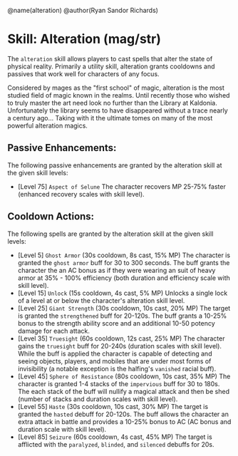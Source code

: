 @name(alteration)
@author(Ryan Sandor Richards)

# Skill: Alteration (mag/str)
The `alteration` skill allows players to cast spells that alter the state of
physical reality. Primarily a utility skill, alteration grants cooldowns and
passives that work well for characters of any focus.

Considered by mages as the "first school" of magic, alteration is the most
studied field of magic known in the realms. Until recently those who wished
to truly master the art need look no further than the Library at Kaldonia.
Unfortunately the library seems to have disappeared without a trace nearly
a century ago... Taking with it the ultimate tomes on many of the most
powerful alteration magics.

## Passive Enhancements:
The following passive enhancements are granted by the alteration skill at the
given skill levels:

* [Level 75] `Aspect of Selune`
  The character recovers MP 25-75% faster (enhanced recovery scales with skill
  level).

## Cooldown Actions:
The following spells are granted by the alteration skill at the given skill
levels:

* [Level 5] `Ghost Armor` (30s cooldown, 8s cast, 15% MP)
  The character is granted the `ghost armor` buff for 30 to 300 seconds. The buff
  grants the character the an AC bonus as if they were wearing an suit of
  heavy armor at 35% - 100% efficiency (both duration and efficiency scale
  with skill level).
* [Level 15] `Unlock` (15s cooldown, 4s cast, 5% MP)
  Unlocks a single lock of a level at or below the character's alteration skill
  level.
* [Level 25] `Giant Strength` (30s cooldown, 10s cast, 20% MP)
  The target is granted the `strengthened` buff for 20-120s. The buff grants a
  10-25% bonus to the strength ability score and an additional 10-50 potency
  damage for each attack.
* [Level 35] `Truesight` (60s cooldown, 12s cast, 25% MP)
  The character gains the `truesight` buff for 20-240s (duration scales with
  skill level). While the buff is applied the character is capable of detecting
  and seeing objects, players, and mobiles that are under most forms of
  invisibility (a notable exception is the halfing's `vanished` racial buff).
* [Level 45] `Sphere of Resistance` (80s cooldown, 10s cast, 35% MP)
  The character is granted 1-4 stacks of the `impervious` buff for 30 to 180s.
  The each stack of the buff will nullify a magical attack and then be shed
  (number of stacks and duration scales with skill level).
* [Level 55] `Haste` (30s cooldown, 10s cast, 30% MP)
  The target is granted the `hasted` debuff for 20-120s. The buff allows the
  character an extra attack in battle and provides a 10-25% bonus to AC
  (AC bonus and duration scale with skill level).
* [Level 85] `Seizure` (60s cooldown, 4s cast, 45% MP)
  The target is afflicted with the `paralyzed`, `blinded`, and `silenced`
  debuffs for 20s.
